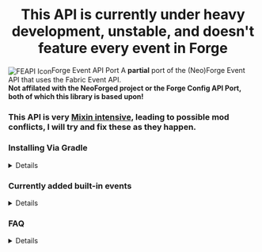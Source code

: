 <h1 align="center">This API is currently under heavy development, unstable, and doesn't feature every event in Forge</h1>
<img src="https://cdn.discordapp.com/attachments/650570958343634969/1182596427432595466/FEAPIP-logo.png?ex=658545bf&is=6572d0bf&hm=3eaa2a44ea3ba39e4754c6205cc7b41fe6382068d740bbed5628bb1ceb63be11" align="center" alt="FEAPI Icon">Forge Event API Port
A <b>partial</b> port of the (Neo)Forge Event API that uses the Fabric Event API.
<b><br>Not affilated with the NeoForged project or the Forge Config API Port, both of which this library is based upon!</b>
<br>

### This API is very [Mixin intensive](https://github.com/KnownSH/forgeeventapi/tree/main/src/main/java/net/knsh/neoforged/mixin), leading to possible mod conflicts, I will try and fix these as they happen.

### Installing Via Gradle
<details>

  Forge Event API Port uses the jitpack Maven repositiory
  ```gradle
  repositories {
    maven { url = "https://jitpack.io" }
  }
  ```

  If you want to include FEAPI as a Jar-in-jar
  ```gradle
  dependencies {
    include modApi("com.github.knownsh:forgeeventapi:VERSION")
  }
  ```
</details>

### Currently added built-in events
<details>

  | Emoji | Meaning         |
  |:-----:|:----------------|
  |   ✅   | Fully Added     |
  |  ✴️   | Partially Added |
  |   ❌   | Not added       |

  The primary reason why some events are not ported to fabric (yet) is primarly due to how they require large overwrites of Minecraft source code, which is very likely to cause compatibility with other mods to completely break.

### Common
  
  | Event                     | Ported | Sub-events |                                                            Reason                                                            |
  |:--------------------------|:------:|:----------:|:----------------------------------------------------------------------------------------------------------------------------:|
  | ArrowLooseEvent           |   ✅    |            |                                                                                                                              |
  | BlockEvent                |   ✴️   |     ✴️     | **BlockToolModificationEvent**, **CreateFluidSourceEvent** not added due to intrusiveness, possible full rewrite eventually. |
  | CriticalHitEvent          |   ✅    |            |                                                                                                                              |
  | CustomizeGuiOverlayEvent  |   ✅    |     ✴️     |                                        **Chat** event not added due to intrusiveness.                                        |
  | ExplosionEvent            |   ✅    |     ✅      |                                                                                                                              |
  | LivingEvent               |   ✅    |     ✅      |                                                                                                                              |
  | LivingChangeTargetEvent   |   ✅    |            |                                                                                                                              |
  | LivingDamageEvent         |   ✅    |            |                                                                                                                              |
  | LivingDeathEvent          |   ✅    |            |                                                                                                                              |
  | LivingExperienceDropEvent |   ✅    |            |                                                                                                                              |
  | LivingTickEvent           |   ✅    |            |                                                                                                                              |
  | MobEffectEvent            |   ✅    |     ✅      |                                                                                                                              |
  | MobSpawnEvent             |   ✅    |     ✅      |                                                                                                                              |

### Client
  | Event                 | Ported | Sub-events | Reason |
  |:----------------------|:------:|:----------:|:------:|
  | RenderLevelStageEvent |   ✅    |     ✅      |        |

</details>

### FAQ
<details>

  #### How does this work?
  
  The API essentially adapts the NeoForge Bus library to make the SubscribeEvent annotation system compatible with the Fabric Event API. This was achieved by creating a modified version of the NeoForge Bus library, specifically tailored to seamlessly integrate with Fabric's event system. I did this in a simular way to how ![Cardboard](https://github.com/CardboardPowered/cardboard) ported Bukkit/Spigot plugin events to fabric.
  <br><br>
  #### Why was this created?
  
  When you're porting a mod from Forge to Fabric, you'll notice that Fabric's event system doesn't have all the events that Forge provides. This means you have to do additional work using mixins to replicate similar functionalities that were present in Forge.

  Moreover, in Fabric's event handling API, the events often send immutable parameters. This becomes a challenge when you need to make adjustments to certain values. For example, if you want to change the amount of experience a player gets when mining a pre-existing ore. This difference in how events are handled can complicate the process of adapting a mod to Fabric.
  
  
</details>
